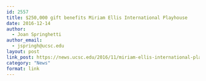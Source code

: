 ```yaml
---
id: 2557
title: $250,000 gift benefits Miriam Ellis International Playhouse
date: 2016-12-14
author:
  - Joan Springhetti
author_email:
  - jspringh@ucsc.edu
layout: post
link_post: https://news.ucsc.edu/2016/11/miriam-ellis-international-playhouse-endowment-feature.html
category: "News"
format: link
---
```

